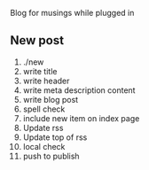 Blog for musings while plugged in

## New post

1. ./new <NAME OF FILE>
2. write title
3. write header
3. write meta description content
4. write blog post
5. spell check
6. include new item on index page
7. Update rss
8. Update top of rss
9. local check
10. push to publish
